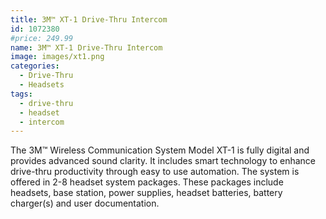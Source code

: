 ```yaml
---
title: 3M™ XT-1 Drive-Thru Intercom
id: 1072380
#price: 249.99
name: 3M™ XT-1 Drive-Thru Intercom
image: images/xt1.png
categories:
  - Drive-Thru
  - Headsets
tags:
  - drive-thru
  - headset
  - intercom
---
```

The 3M™ Wireless Communication System Model XT-1 is fully digital and provides advanced sound clarity. It includes smart technology to enhance drive-thru productivity through easy to use automation. The system is offered in 2-8 headset system packages. These packages include headsets, base station, power supplies, headset batteries, battery charger(s) and user documentation.
